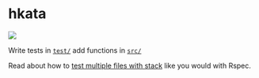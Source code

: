 # hkata
![](https://circleci.com/gh/Jared-Prime/hkata.svg?style=shield&circle-token=:circle-token)

Write tests in [`test/`](https://github.com/Jared-Prime/hkata/tree/master/test) add functions in [`src/`](https://github.com/Jared-Prime/hkata/tree/master/src)

Read about how to [test multiple files with stack](http://stackoverflow.com/a/43264723/1090265) like you would with Rspec.
